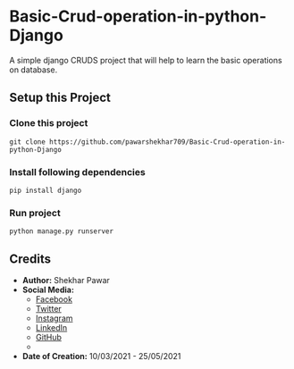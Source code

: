 # Basic-Crud-operation-in-python-Django
A simple django CRUDS project that will help to learn the basic operations on database.


## Setup this Project

### Clone this project
```
git clone https://github.com/pawarshekhar709/Basic-Crud-operation-in-python-Django
```

### Install following dependencies
```
pip install django
```

### Run project
```
python manage.py runserver
```

## Credits

- **Author:** Shekhar Pawar
- **Social Media:**
  - [Facebook](https://www.facebook.com/pawar.shekhar.58)
  - [Twitter](https://twitter.com/Shekharpawar709?s=08)
  - [Instagram](https://instagram.com/shekharpawar__?igshid=cpaihz24m5pw)
  - [LinkedIn](https://www.linkedin.com/in/shekhar-pawar-80006a1a9)
  - [GitHub](https://www.github.com/pawarshekhar709?hr_r=1)
  - 
- **Date of Creation:** 10/03/2021 - 25/05/2021
